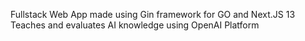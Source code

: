 Fullstack Web App made using Gin framework for GO and Next.JS 13\
Teaches and evaluates AI knowledge using OpenAI Platform